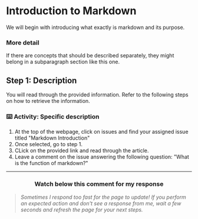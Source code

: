 # Introduction to Markdown

We will begin with introducing what exactly is markdown and its purpose.  

### More detail 

If there are concepts that should be described separately, they might belong in a subparagraph section like this one.

## Step 1: Description

You will read through the provided information. Refer to the following steps on how to retrieve the information. 

### :keyboard: Activity: Specific description

1. At the top of the webpage, click on issues and find your assigned issue titled "Markdown Introduction"
2. Once selected, go to step 1. 
3. CLick on the provided link and read through the article. 
4. Leave a comment on the issue answering the following question: "What is the function of markdown?" 

<hr>
<h3 align="center">Watch below this comment for my response</h3>

> _Sometimes I respond too fast for the page to update! If you perform an expected action and don't see a response from me, wait a few seconds and refresh the page for your next steps._
